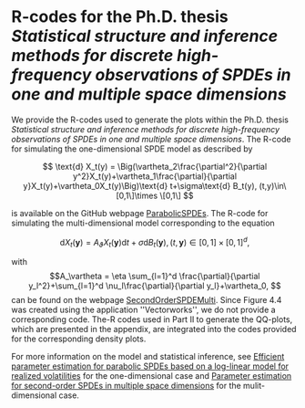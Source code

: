 # R-codes for the Ph.D. thesis _Statistical structure and inference methods for discrete high-frequency observations of SPDEs in one and multiple space dimensions_

We provide the R-codes used to generate the plots within the Ph.D. thesis _Statistical structure and inference methods for discrete high-frequency observations of SPDEs in one and multiple space dimensions_. The R-code for simulating the one-dimensional SPDE model as described by 

$$
\text{d} X_t(y) =  \Big(\vartheta_2\frac{\partial^2}{\partial y^2}X_t(y)+\vartheta_1\frac{\partial}{\partial y}X_t(y)+\vartheta_0X_t(y)\Big)\text{d} t+\sigma\text{d} B_t(y), (t,y)\in\[0,1\]\times \[0,1\]
$$ 

is available on the GitHub webpage [ParabolicSPDEs](https://github.com/pabolang/ParabolicSPDEs). The R-code for simulating the multi-dimensional model corresponding to the equation 

$$
\text{d} X_t(\textbf{y}) = A_\vartheta X_t(\textbf{y})\text{d} t+\sigma\text{d} B_t(\textbf{y}), (t,\textbf{y})\in[0,1]\times [0,1]^d
, $$ 

with 
$$A_\vartheta = \eta \sum_{l=1}^d \frac{\partial}{\partial y_l^2}+\sum_{l=1}^d \nu_l\frac{\partial}{\partial y_l}+\vartheta_0, $$ 
can be found on the webpage [SecondOrderSPDEMulti](https://github.com/pabolang/SecondOrderSPDEMulti). Since Figure 4.4 was created using the application ''Vectorworks'', we do not provide a corresponding code. The-R codes used in Part II to generate the QQ-plots, which are presented in the appendix, are integrated into the codes provided for the corresponding density plots.


For more information on the model and statistical inference, see [Efficient parameter estimation for parabolic SPDEs based on a log-linear model for realized volatilities](https://link.springer.com/article/10.1007/s42081-023-00192-4) for the one-dimensional case and [Parameter estimation for second-order SPDEs in multiple space dimensions](https://arxiv.org/abs/2310.17828) for the mulit-dimensional case. 
